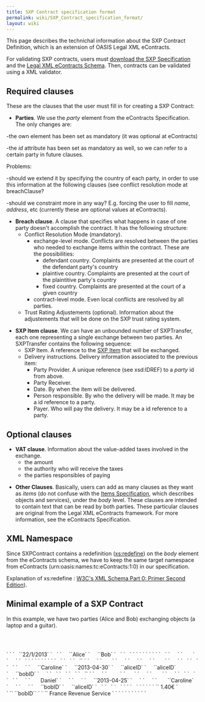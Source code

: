 ```yaml
---
title: SXP Contract specification format
permalink: wiki/SXP_Contract_specification_format/
layout: wiki
---
```


This page describes the technichal information about the SXP Contract
Definition, which is an extension of OASIS Legal XML eContracts.

For validating SXP contracts, users must [download the SXP
Specification](https://docs.google.com/file/d/0B4JKZAq0izyxN2MzVkZnR29CN1E/edit?usp=sharing)
and the [Legal XML eContracts
Schema](http://docs.oasis-open.org/legalxml-econtracts/CS01/eContracts-v1.0-cs01.zip).
Then, contracts can be validated using a XML validator.

Required clauses
----------------

These are the clauses that the user must fill in for creating a SXP
Contract:

-   **Parties**. We use the *party* element from the
    eContracts Specification. The only changes are:

-the own element has been set as mandatory (it was optional at
eContracts)

-the *id* attribute has been set as mandatory as well, so we can refer
to a certain party in future clauses.

Problems:

-should we extend it by specifying the country of each party, in order
to use this information at the following clauses (see conflict
resolution mode at breachClause?

-should we constraint more in any way? E.g. forcing the user to fill
*name*, *address*, etc (currently these are optional values at
eContracts).

-   **Breach clause**. A clause that specifies what happens in case of
    one party doesn't accomplish the contract. It has the following
    structure:
    -   Conflict Resolution Mode (mandatory).
        -   exchange-level mode. Conflicts are resolved between the
            parties who needed to exchange items within the contract.
            These are the possibilities:
            -   defendant country. Complaints are presented at the court
                of the defendant party's country
            -   plaintive country. Complaints are presented at the court
                of the plaintitive party's country
            -   fixed country. Complaints are presented at the court of
                a given country
        -   contract-level mode. Even local conflicts are resolved by
            all parties.
    -   Trust Rating Adjustements (optional). Information about the
        adjustements that will be done on the SXP trust rating system.

<!-- -->

-   **SXP Item clause**. We can have an unbounded number of SXPTransfer,
    each one representing a single exchange between two parties. An
    SXPTransfer contains the following sequence:
    -   SXP Item. A reference to the [SXP
        Item](/wiki/Items_Specification "wikilink") that will be exchanged.
    -   Delivery instructions. Delivery information associated to the
        previous item:
        -   Party Provider. A unique reference (see xsd:IDREF) to a
            *party* id from above.
        -   Party Receiver.
        -   Date. By when the item will be delivered.
        -   Person responsible. By who the delivery will be made. It may
            be a id reference to a party.
        -   Payer. Who will pay the delivery. It may be a id reference
            to a party.

Optional clauses
----------------

-   **VAT clause**. Information about the value-added taxes involved in
    the exchange.
    -   the amount
    -   the authority who will receive the taxes
    -   the parties responsibles of paying

<!-- -->

-   **Other Clauses**. Basically, users can add as many clauses as they
    want as *items* (do not confuse with the [Items
    Specification](/wiki/Items_Specification "wikilink"), which describes
    objects and services), under the *body* level. These clauses are
    intended to contain text that can be read by both parties. These
    particular clauses are original from the Legal XML
    eContracts framework. For more information, see the
    eContracts Specification.

XML Namespace
-------------

Since SXPContract contains a redefinition (<xs:redefine>) on the *body*
element from the eContracts schema, we have to keep the same target
namespace from eContracts (urn:oasis:names:tc:eContracts:1:0) in our
specification.

Explanation of xs:redefine : [W3C's XML Schema Part 0: Primer Second
Edition](http://www.w3.org/TR/xmlschema-0/#Redefine)).

Minimal example of a SXP Contract
---------------------------------

In this example, we have two parties (Alice and Bob) exchanging objects
(a laptop and a guitar).

<?xml version="1.0"?>
` `<contract xmlns="urn:oasis:names:tc:eContracts:1:0"
  xmlns:xsi="http://www.w3.org/2001/XMLSchema-instance"
  xmlns:sxp="http://secure-exchange-protocols.org/index.php?title=SXP_Contract"
  xsi:schemaLocation="urn:oasis:names:tc:eContracts:1:0 SXPContract.xsd">  
` `

<title>
<text>Contract between Alice and Bob</text>

</title>
` `<contract-front>  
`   `<date-block>`22/1/2013`</date-block>  
`   `<parties>  
`     `<party id="aliceID">`Alice`</party>  
`     `<party id="bobID">`Bob`</party>  
`   `</parties>  
`   `  
` `</contract-front>  
` `  
` `

<body>
` `<breachClause>  
`   `<conflictResolutionMode>  
`     `<exchange-level>  
`       `<defendantCountry/>  
`     `</exchange-level>  
`   `</conflictResolutionMode>  
` `</breachClause>  
` `  
` `  
` `<SXPItemClause>  
`   `  
`   `  
`   `<SXPItem >` `  
`     `<ItemDescription>  
`       `

<Title>
Guitar

</Title>
`     `</ItemDescription>  
`     `  
`     `<ItemCategory>  
`       `<MusicalInstruments/>  
`     `</ItemCategory>  
`   `</SXPItem>  
`   `  
`   `<deliveryInformation>  
`     `  
`     `<responsible>`Caroline`</responsible>  
`     `<date>`2013-04-30`</date>  
`     `<payer><partyRef>`aliceID`</partyRef></payer>  
`     `<partyProvider>`aliceID`</partyProvider>  
`     `<partyReceiver>`bobID`</partyReceiver>  
`     `  
`   `</deliveryInformation>  
`   `  
`   `  
`   `<SXPItem >` `  
`     `<ItemDescription>  
`         `

<Title>
Laptop

</Title>
`      `</ItemDescription>  
`     `<ItemCategory>  
`       `<Computers/>  
`     `</ItemCategory>  
`   `</SXPItem>  
`   `  
`   `<deliveryInformation>  
`     `<responsible>  
`       Daniel`  
`     `</responsible>  
`     `  
`     `<date>`2013-04-25`</date>  
`     `  
`     `<payer>  
`       `<person-record>`Caroline`</person-record>  
`     `</payer>  
`     `  
`     `<partyProvider>`bobID`</partyProvider>  
`     `<partyReceiver>`aliceID`</partyReceiver>  
`   `</deliveryInformation>  
`   `  
`   `  
` `</SXPItemClause>  
`   `  
` `  
` `<vatClause>  
` `<vatAmount>` 1.40€ `</vatAmount>  
` `<responsible>` `<partyRef>`bobID`</partyRef>` `</responsible>  
` `<authority>` France Revenue Service `</authority>  
` `</vatClause>  
` `  
` `  
` `

</body>
` `</contract>
